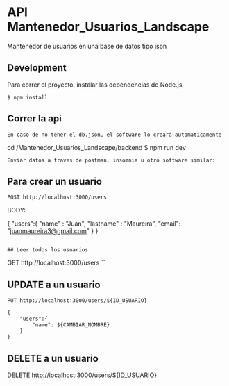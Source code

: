 # API  Mantenedor_Usuarios_Landscape
Mantenedor de usuarios en una base de datos tipo json

## Development

Para correr el proyecto, instalar las dependencias de Node.js
```
$ npm install
```

## Correr la api 
```
En caso de no tener el db.json, el software lo creará automaticamente
```

cd /Mantenedor_Usuarios_Landscape/backend
$ npm run dev


```
Enviar datos a traves de postman, insomnia u otro software similar:
```

## Para crear un usuario

```
POST http://localhost:3000/users
```

BODY:

{
	"users":{
		"name" : "Juan",
		"lastname" : "Maureira",
		"email": "juanmaureira3@gmail.com"
	}
}
```

## Leer todos los usuarios

```
GET http://localhost:3000/users
``

## UPDATE a un usuario

```
PUT http://localhost:3000/users/${ID_USUARIO}

{
	"users":{
		"name": ${CAMBIAR_NOMBRE}
	}
}
```

## DELETE a un usuario

DELETE http://localhost:3000/users/${ID_USUARIO}
